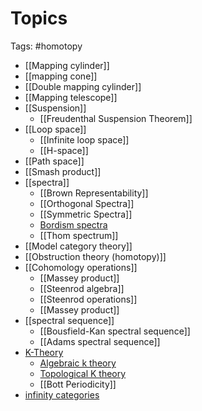 # Topics
Tags: #homotopy 

- [[Mapping cylinder]]
- [[mapping cone]]
- [[Double mapping cylinder]] 
- [[Mapping telescope]] 
- [[Suspension]]
	- [[Freudenthal Suspension Theorem]]
- [[Loop space]] 
	- [[Infinite loop space]]
	- [[H-space]]
- [[Path space]]
- [[Smash product]]
- [[spectra]]
	- [[Brown Representability]]
	- [[Orthogonal Spectra]]
	- [[Symmetric Spectra]]
	- [Bordism spectra](Bordism%20spectra.md)
	- [[Thom spectrum]]
- [[Model category theory]]
- [[Obstruction theory (homotopy)]]
- [[Cohomology operations]]
	- [[Massey product]]
	- [[Steenrod algebra]]
	- [[Steenrod operations]]
	- [[Massey product]]
- [[spectral sequence]]
	- [[Bousfield-Kan spectral sequence]]
	- [[Adams spectral sequence]]
- [K-Theory](K-Theory.md)
	- [Algebraic k theory](Algebraic%20K%20theory.md)
	- [Topological K theory](Topological%20K%20theory)
	- [[Bott Periodicity]]
- [infinity categories](infinity%20categories.md)